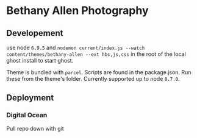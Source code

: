 # Bethany Allen Photography

## Developement
use node `6.9.5` and `nodemon current/index.js --watch content/themes/bethany-allen --ext hbs,js,css` in the root of the local ghost install to start ghost.

Theme is bundled with `parcel`. Scripts are found in the package.json. Run these from the theme's folder. Currently supported up to node `8.7.0`.

## Deployment

### Digital Ocean
Pull repo down with git
